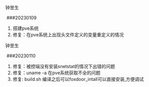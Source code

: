 钟昱生

 ###20230109

1. 搭建pve系统
2. 修复：在pve系统上出现头文件定义的变量重定义的情况

钟昱生

 ###20230110

1. 修复：被控端没有安装snetstat的情况下出错的问题
2. 修复：uname -a 在pve系统获取不全的问题
3. 修复: build.sh 编译之后可以foxdoor_intall可以直接安装,方便调试
